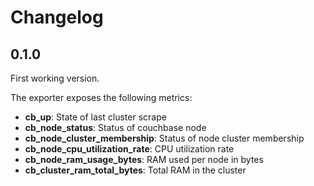 Changelog
=========

0.1.0
-----

First working version.

The exporter exposes the following metrics:

- **cb_up**: State of last cluster scrape
- **cb_node_status**: Status of couchbase node
- **cb_node_cluster_membership**: Status of node cluster membership
- **cb_node_cpu_utilization_rate**: CPU utilization rate
- **cb_node_ram_usage_bytes**: RAM used per node in bytes
- **cb_cluster_ram_total_bytes**: Total RAM in the cluster
